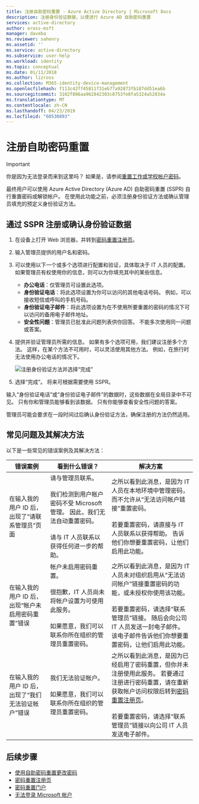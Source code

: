 ```yaml
---
title: 注册自助密码重置 - Azure Active Directory | Microsoft Docs
description: 注册身份验证数据，以便进行 Azure AD 自助密码重置
services: active-directory
author: eross-msft
manager: daveba
ms.reviewer: sahenry
ms.assetid: ''
ms.service: active-directory
ms.subservice: user-help
ms.workload: identity
ms.topic: conceptual
ms.date: 01/11/2018
ms.author: lizross
ms.collection: M365-identity-device-management
ms.openlocfilehash: f113c42ff45811f31eb77a92873fb187dd51ea6b
ms.sourcegitcommit: 3102f886aa962842303c8753fe8fa5324a52834a
ms.translationtype: MT
ms.contentlocale: zh-CN
ms.lasthandoff: 04/23/2019
ms.locfileid: "60530893"
---
```

# <a name="register-for-self-service-password-reset"></a>注册自助密码重置

> [!IMPORTANT]
> 你是因为无法登录而来到这里吗？ 如果是，请参阅[重置工作或学校帐户密码](active-directory-passwords-update-your-own-password.md)。

最终用户可以使用 Azure Active Directory (Azure AD) 自助密码重置 (SSPR) 自行重置密码或解锁帐户。 在使用此功能之前，必须注册身份验证方法或确认管理员填充的预定义身份验证方法。

## <a name="register-or-confirm-authentication-data-with-sspr"></a>通过 SSPR 注册或确认身份验证数据

1. 在设备上打开 Web 浏览器，并转到[密码重置注册页](https://aka.ms/ssprsetup)。
2. 输入管理员提供的用户名和密码。
3. 可以使用以下一个或多个选项进行配置和验证，具体取决于 IT 人员的配置。 如果管理员有权使用你的信息，则可以为你填充其中的某些信息。
    * **办公电话**：仅管理员可设置此选项。
    * **身份验证电话**：将此选项设置为你可以访问的其他电话号码。 例如，可以接收短信或呼叫的手机号码。
    * **身份验证电子邮件**：将此选项设置为在不使用所要重置的密码的情况下可以访问的备用电子邮件地址。
    * **安全性问题**：管理员已批准此问题列表供你回答。 不能多次使用同一问题或答案。
4. 提供并验证管理员所需的信息。 如果有多个选项可用，我们建议注册多个方法。 这样，在某个方法不可用时，可以灵活使用其他方法。 例如，在旅行时无法使用办公电话的情况下。

    ![注册身份验证方法并选择“完成”][Register]

5. 选择“完成”。 将来可根据需要使用 SSPR。

输入“身份验证电话”或“身份验证电子邮件”的数据时，这些数据在全局目录中不可见。 只有你和管理员能够看到该数据。 只有你能够查看安全性问题的答案。

管理员可能会要求在一段时间过后确认身份验证方法，确保注册的方法仍然适用。

## <a name="common-problems-and-their-solutions"></a>常见问题及其解决方法

 以下是一些常见的错误案例及其解决方法：

| 错误案例| 看到什么错误？| 解决方案 |
| --- | --- | --- |
| 在输入我的用户 ID 后，出现了“请联系管理员”页面 | 请与管理员联系。 <br> <br> 我们检测到用户帐户密码不受 Microsoft 管理。 因此，我们无法自动重置密码。 <br> <br> 请与 IT 人员联系以获得任何进一步的帮助。 | 之所以看到此消息，是因为 IT 人员在本地环境中管理密码，而不允许从“无法访问帐户链接”重置密码。 <br> <br> 若要重置密码，请直接与 IT 人员联系以获得帮助。 告诉他们你想要重置密码，让他们启用此功能。|
| 在输入我的用户 ID 后，出现“帐户未启用密码重置”错误 | 帐户未启用密码重置。 <br> <br> 很抱歉，IT 人员尚未将帐户设置为可使用此服务。 <br> <br> 如果愿意，我们可以联系你所在组织的管理员重置密码。 | 之所以看到此消息，是因为 IT 人员未对组织启用从“无法访问帐户”链接重置密码的功能，或未授权你使用该功能。 <br> <br> 若要重置密码，请选择“联系管理员”链接。 随后会向公司 IT 人员发送一封电子邮件。 该电子邮件告诉他们你想要重置密码，让他们启用此功能。 |
| 在输入我的用户 ID 后，出现了“我们无法验证帐户”错误 | 我们无法验证帐户。 <br> <br> 如果愿意，我们可以联系你所在组织的管理员重置密码。 | 之所以看到此消息，是因为已经启用了密码重置，但你并未注册使用此服务。 若要通过注册进行密码重置，请在重新获取帐户访问权限后转到[密码重置注册页](https://aka.ms/ssprsetup)。 <br> <br> 若要重置密码，请选择“联系管理员”链接以向公司 IT 人员发送电子邮件。 |

## <a name="next-steps"></a>后续步骤

* [使用自助密码重置更改密码](active-directory-passwords-update-your-own-password.md)
* [密码重置注册页](https://aka.ms/ssprsetup)
* [密码重置门户](https://passwordreset.microsoftonline.com/)
* [无法登录 Microsoft 帐户](https://support.microsoft.com/help/12429/microsoft-account-sign-in-cant)

[Register]: ./media/active-directory-passwords-reset-register/register-2-methods.png "密码重置注册页，其中显示已注册的方法和“完成”按钮"

